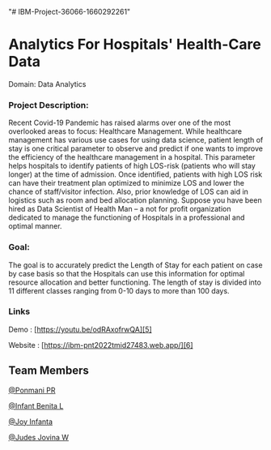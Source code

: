 "# IBM-Project-36066-1660292261" 
# Analytics For Hospitals' Health-Care Data

Domain: Data Analytics

### Project Description:

Recent Covid-19 Pandemic has raised alarms over one of the most overlooked areas to focus: Healthcare Management. While healthcare management has various use cases for using data science, patient length of stay is one critical parameter to observe and predict if one wants to improve the efficiency of the healthcare management in a hospital.
This parameter helps hospitals to identify patients of high LOS-risk (patients who will stay longer) at the time of admission. Once identified, patients with high LOS risk can have their treatment plan optimized to minimize LOS and lower the chance of staff/visitor infection. Also, prior knowledge of LOS can aid in logistics such as room and bed allocation planning.
Suppose you have been hired as Data Scientist of Health Man – a not for profit organization dedicated to manage the functioning of Hospitals in a professional and optimal manner.

### Goal:

The goal is to accurately predict the Length of Stay for each patient on case by case basis so that the Hospitals can use this information for optimal resource allocation and better functioning. The length of stay is divided into 11 different classes ranging from 0-10 days to more than 100 days.

### Links
Demo : [https://youtu.be/odRAxofrwQA][5]

Website : [https://ibm-pnt2022tmid27483.web.app/][6]

## Team Members
[@Ponmani PR][1] 

[@Infant Benita L][2]

[@Joy Infanta][3]

[@Judes Jovina W][4]

[1]:https://github.com/PonmaniPR   "@Ponmani PR"
[2]:https://github.com/Benita29    "@Infant Benita L"      
[4]:https://github.com/Judes27     "@Judes Jovina W"
[3]:https://github.com/joyinfanta24   "@Joy Infanta"
[5]:https://youtu.be/odRAxofrwQA    "https://youtu.be/odRAxofrwQA"
[6]:https://ibm-pnt2022tmid27483.web.app/  "https://ibm-pnt2022tmid27483.web.app/"

